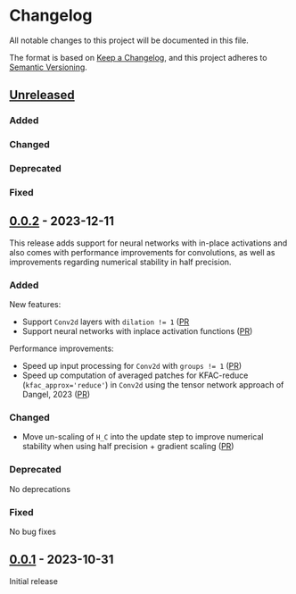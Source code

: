 # Changelog

All notable changes to this project will be documented in this file.

The format is based on [Keep a Changelog](https://keepachangelog.com/en/1.0.0/),
and this project adheres to [Semantic
Versioning](https://semver.org/spec/v2.0.0.html).

## [Unreleased]

### Added

### Changed

### Deprecated

### Fixed

## [0.0.2] - 2023-12-11

This release adds support for neural networks with in-place activations and also
comes with performance improvements for convolutions, as well as improvements
regarding numerical stability in half precision.

### Added

New features:

- Support `Conv2d` layers with `dilation != 1`
  ([PR](https://github.com/f-dangel/singd/pull/51)
- Support neural networks with inplace activation functions
  ([PR](https://github.com/f-dangel/singd/pull/63))

Performance improvements:

- Speed up input processing for `Conv2d` with `groups != 1`
  ([PR](https://github.com/f-dangel/singd/pull/59))
- Speed up computation of averaged patches for KFAC-reduce
  (`kfac_approx='reduce'`) in `Conv2d` using the tensor network approach of
  Dangel, 2023 ([PR](https://github.com/f-dangel/singd/pull/61))

### Changed

- Move un-scaling of `H_C` into the update step to improve numerical stability
  when using half precision + gradient scaling
  ([PR](https://github.com/f-dangel/singd/pull/67))

### Deprecated

No deprecations

### Fixed

No bug fixes

## [0.0.1] - 2023-10-31

Initial release

[unreleased]: https://github.com/f-dangel/singd/compare/v0.0.2...HEAD
[0.0.2]: https://github.com/f-dangel/singd/releases/tag/v0.0.2
[0.0.1]: https://github.com/f-dangel/singd/releases/tag/v0.0.1
